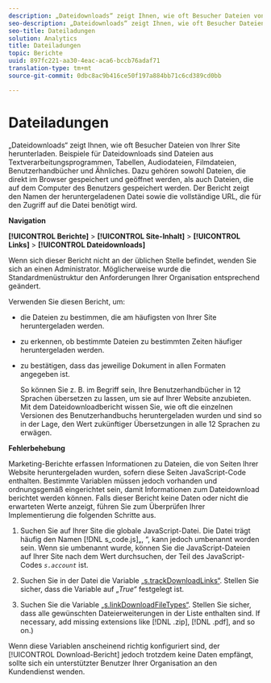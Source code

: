 ```yaml
---
description: „Dateidownloads“ zeigt Ihnen, wie oft Besucher Dateien von Ihrer Site herunterladen. Beispiele für Dateidownloads sind Dateien aus Textverarbeitungsprogrammen, Tabellen, Audiodateien, Filmdateien, Benutzerhandbücher und Ähnliches. Dazu gehören sowohl Dateien, die direkt im Browser gespeichert und geöffnet werden, als auch Dateien, die auf dem Computer des Benutzers gespeichert werden. Der Bericht zeigt den Namen der heruntergeladenen Datei sowie die vollständige URL, die für den Zugriff auf die Datei benötigt wird.
seo-description: „Dateidownloads“ zeigt Ihnen, wie oft Besucher Dateien von Ihrer Site herunterladen. Beispiele für Dateidownloads sind Dateien aus Textverarbeitungsprogrammen, Tabellen, Audiodateien, Filmdateien, Benutzerhandbücher und Ähnliches. Dazu gehören sowohl Dateien, die direkt im Browser gespeichert und geöffnet werden, als auch Dateien, die auf dem Computer des Benutzers gespeichert werden. Der Bericht zeigt den Namen der heruntergeladenen Datei sowie die vollständige URL, die für den Zugriff auf die Datei benötigt wird.
seo-title: Dateiladungen
solution: Analytics
title: Dateiladungen
topic: Berichte
uuid: 897fc221-aa30-4eac-aca6-bccb76adaf71
translation-type: tm+mt
source-git-commit: 0dbc8ac9b416ce50f197a884bb71c6cd389cd0bb

---
```



# Dateiladungen

„Dateidownloads“ zeigt Ihnen, wie oft Besucher Dateien von Ihrer Site herunterladen. Beispiele für Dateidownloads sind Dateien aus Textverarbeitungsprogrammen, Tabellen, Audiodateien, Filmdateien, Benutzerhandbücher und Ähnliches. Dazu gehören sowohl Dateien, die direkt im Browser gespeichert und geöffnet werden, als auch Dateien, die auf dem Computer des Benutzers gespeichert werden. Der Bericht zeigt den Namen der heruntergeladenen Datei sowie die vollständige URL, die für den Zugriff auf die Datei benötigt wird.

**Navigation**

**[!UICONTROL Berichte]** &gt; **[!UICONTROL Site-Inhalt]** &gt; **[!UICONTROL Links]** &gt; **[!UICONTROL Dateidownloads]**

Wenn sich dieser Bericht nicht an der üblichen Stelle befindet, wenden Sie sich an einen Administrator. Möglicherweise wurde die Standardmenüstruktur den Anforderungen Ihrer Organisation entsprechend geändert.

Verwenden Sie diesen Bericht, um:

* die Dateien zu bestimmen, die am häufigsten von Ihrer Site heruntergeladen werden.
* zu erkennen, ob bestimmte Dateien zu bestimmten Zeiten häufiger heruntergeladen werden.
* zu bestätigen, dass das jeweilige Dokument in allen Formaten angegeben ist.

   So können Sie z. B. im Begriff sein, Ihre Benutzerhandbücher in 12 Sprachen übersetzen zu lassen, um sie auf Ihrer Website anzubieten. Mit dem Dateidownloadbericht wissen Sie, wie oft die einzelnen Versionen des Benutzerhandbuchs heruntergeladen wurden und sind so in der Lage, den Wert zukünftiger Übersetzungen in alle 12 Sprachen zu erwägen.

**Fehlerbehebung**

Marketing-Berichte erfassen Informationen zu Dateien, die von Seiten Ihrer Website heruntergeladen wurden, sofern diese Seiten JavaScript-Code enthalten. Bestimmte Variablen müssen jedoch vorhanden und ordnungsgemäß eingerichtet sein, damit Informationen zum Dateidownload berichtet werden können. Falls dieser Bericht keine Daten oder nicht die erwarteten Werte anzeigt, führen Sie zum Überprüfen Ihrer Implementierung die folgenden Schritte aus.

1. Suchen Sie auf Ihrer Site die globale JavaScript-Datei. Die Datei trägt häufig den Namen [!DNL s_code.js]„, “, kann jedoch umbenannt worden sein. Wenn sie umbenannt wurde, können Sie die JavaScript-Dateien auf Ihrer Site nach dem Wert durchsuchen, der Teil des JavaScript-Codes *`s.account`* ist.

1. Suchen Sie in der Datei die Variable [„s.trackDownloadLinks“](https://marketing.adobe.com/resources/help/en_US/sc/implement/c_trackdownllinks.html). Stellen Sie sicher, dass die Variable auf *„True“* festgelegt ist.

1. Suchen Sie die Variable [„s.linkDownloadFileTypes“](https://marketing.adobe.com/resources/help/en_US/sc/implement/c_linkdownfiletypes.html). Stellen Sie sicher, dass alle gewünschten Dateierweiterungen in der Liste enthalten sind. If necessary, add missing extensions like [!DNL .zip], [!DNL .pdf], and so on.)

Wenn diese Variablen anscheinend richtig konfiguriert sind, der [!UICONTROL Download-Bericht] jedoch trotzdem keine Daten empfängt, sollte sich ein unterstützter Benutzer Ihrer Organisation an den Kundendienst wenden.
